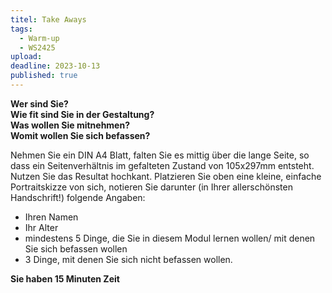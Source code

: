 ```yaml
---
titel: Take Aways
tags: 
  - Warm-up
  - WS2425
upload: 
deadline: 2023-10-13
published: true
---
```


**Wer sind Sie? <br>Wie fit sind Sie in der Gestaltung?<br>Was wollen Sie mitnehmen?<br>Womit wollen Sie sich befassen?**

Nehmen Sie ein DIN A4 Blatt, falten Sie es mittig über die lange Seite, so dass ein Seitenverhältnis im gefalteten Zustand von 105x297mm entsteht. Nutzen Sie das Resultat hochkant. Platzieren Sie oben eine kleine, einfache Portraitskizze von sich, notieren Sie darunter (in Ihrer allerschönsten Handschrift!) folgende Angaben:
- Ihren Namen
- Ihr Alter
- mindestens 5 Dinge, die Sie in diesem Modul lernen wollen/ mit denen Sie sich befassen wollen
- 3 Dinge, mit denen Sie sich nicht befassen wollen.

**Sie haben 15 Minuten Zeit**

